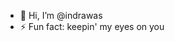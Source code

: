 - 👋 Hi, I’m @indrawas
- ⚡ Fun fact: keepin' my eyes on you

<!---
You should never feel arrogant to be able to, but you should be able to feel.
--->

